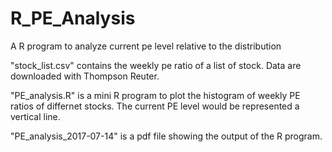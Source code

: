 # R_PE_Analysis
A R program to analyze current pe level relative to the distribution

"stock_list.csv" contains the weekly pe ratio of a list of stock. Data are downloaded with Thompson Reuter.

"PE_analysis.R" is a mini R program to plot the histogram of weekly PE ratios of differnet stocks.
The current PE level would be represented a vertical line.

"PE_analysis_2017-07-14" is a pdf file showing the output of the R program.

